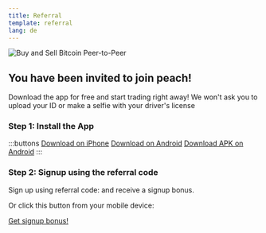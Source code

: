 ```yaml
---
title: Referral
template: referral
lang: de
---
```

<!--[teaser]-->
![Buy and Sell Bitcoin Peer-to-Peer](/img/how-it-works/buy-and-sell-bitcoin-peer-to-peer.png)

## You have been invited to join peach!

Download the app for free and start trading right away! We won't ask you to upload your ID or make a selfie with your driver's license

### Step 1: Install the App
:::buttons
[Download on iPhone]($iosUrl$)
[Download on Android]($androidUrl$)
[Download APK on Android](/apk/)
:::

### Step 2: Signup using the referral code
Sign up using referral code: <span id="referral-code"><span> and receive a signup bonus.

Or click this button from your mobile device:
<div class="buttons">
  <p>
    <a id="referral-code-button" href="https://peachbitcoin.page.link/?link=https%3A%2F%2Fpeachbitcoin.com%2Freferral%3Fcode%3DREFERRAL">Get signup bonus!</a>
  </p>
</div>

<script>
  function getParameterByName(name, url) {
      if (!url) url = window.location.href
      name = name.replace(/[[\]]/g, '\\$&')
      var regex = new RegExp('[?&]' + name + '(=([^&#]*)|&|#|$)'),
          results = regex.exec(url)
      if (!results) return null
      if (!results[2]) return ''
      return decodeURIComponent(results[2].replace(/\+/g, ' '))
    }

    var code = getParameterByName('code')

    if (!code) {
      window.location.href = window.location.origin
    } else {
      var $refCode = document.getElementById('referral-code')
      var $button = document.getElementById('referral-code-button')
      $refCode.innerText = code.toUpperCase()
      $button.href = $button.href.replace('REFERRAL', code.toUpperCase())
    }
</script>